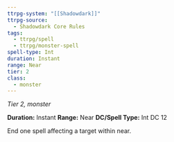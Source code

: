 ```yaml
---
ttrpg-system: "[[Shadowdark]]"
ttrpg-source:
  - Shadowdark Core Rules
tags:
  - ttrpg/spell
  - ttrpg/monster-spell
spell-type: Int
duration: Instant
range: Near
tier: 2
class:
  - monster
---
```

*Tier 2, monster*

**Duration:** Instant
**Range:** Near
**DC/Spell Type:** Int DC 12

End one spell affecting a target within near. 
